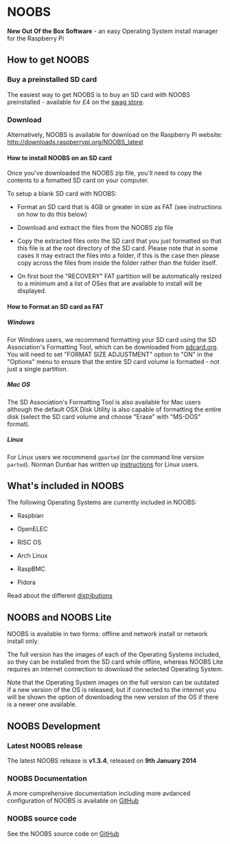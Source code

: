 # NOOBS

**New Out Of the Box Software** - an easy Operating System install manager for the Raspberry Pi

## How to get NOOBS

### Buy a preinstalled SD card

The easiest way to get NOOBS is to buy an SD card with NOOBS preinstalled - available for £4 on the [swag store](http://swag.raspberrypi.org/collections/frontpage/products/noobs-8gb-sd-card).

### Download

Alternatively, NOOBS is available for download on the Raspberry Pi website: http://downloads.raspberrypi.org/NOOBS_latest

#### How to install NOOBS on an SD card

Once you've downloaded the NOOBS zip file, you'll need to copy the contents to a fomatted SD card on your computer.

To setup a blank SD card with NOOBS:

- Format an SD card that is 4GB or greater in size as FAT (see instructions on how to do this below)

- Download and extract the files from the NOOBS zip file

- Copy the extracted files onto the SD card that you just formatted so that this file is at the root directory of the SD card. Please note that in some cases it may extract the files into a folder, if this is the case then please copy across the files from inside the folder rather than the folder itself.

- On first boot the "RECOVERY" FAT partition will be automatically resized to a minimum and a list of OSes that are available to install will be displayed.

#### How to Format an SD card as FAT

##### Windows

For Windows users, we recommend formatting your SD card using the SD Association's Formatting Tool, which can be downloaded from [sdcard.org](https://www.sdcard.org/downloads/formatter_4/). You will need to set "FORMAT SIZE ADJUSTMENT" option to "ON" in the "Options" menu to ensure that the entire SD card volume is formatted - not just a single partition.

##### Mac OS

The SD Association's Formatting Tool is also available for Mac users although the default OSX Disk Utility is also capable of formatting the entire disk (select the SD card volume and choose "Erase" with "MS-DOS" format).

##### Linux

For Linux users we recommend ```gparted``` (or the command line version ```parted```). Norman Dunbar has written up [instructions](http://qdosmsq.dunbar-it.co.uk/blog/2013/06/noobs-for-raspberry-pi/) for Linux users.

## What's included in NOOBS

The following Operating Systems are currently included in NOOBS:

- Raspbian

- OpenELEC

- RISC OS

- Arch Linux

- RaspBMC

- Pidora

Read about the different [distributions](distributions.md)

## NOOBS and NOOBS Lite

NOOBS is available in two forms: offline and network install or network install only.

The full version has the images of each of the Operating Systems included, so they can be installed from the SD card while offline, whereas NOOBS Lite requires an internet connection to download the selected Operating System.

Note that the Operating System images on the full version can be outdated if a new version of the OS is released, but if connected to the internet you will be shown the option of downloading the new version of the OS if there is a newer one available.

## NOOBS Development

### Latest NOOBS release

The latest NOOBS release is **v1.3.4**, released on **9th January 2014**

### NOOBS Documentation

A more comprehensive documentation including more avdanced configuration of NOOBS is available on [GitHub](https://github.com/raspberrypi/noobs/README.md)

### NOOBS source code

See the NOOBS source code on [GitHub](https://github.com/raspberrypi/noobs)
